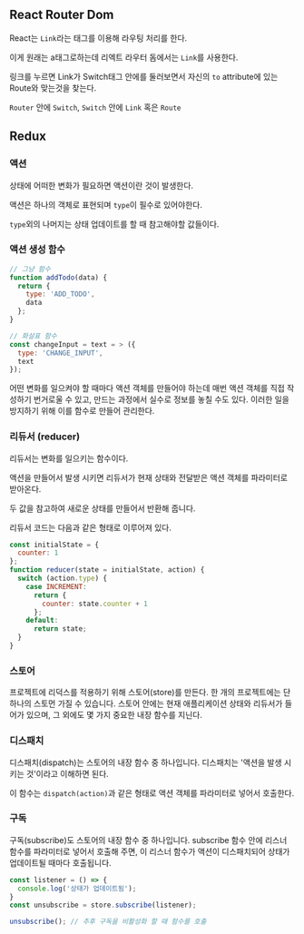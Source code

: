 ## React Router Dom

React는 `Link`라는 태그를 이용해 라우팅 처리를 한다.

이게 원래는 a태그로하는데 리엑트 라우터 돔에서는 `Link`를 사용한다.

링크를 누르면 Link가 Switch태그 안에를 둘러보면서 자신의 `to` attribute에 있는 Route와 맞는것을 찾는다.

`Router` 안에 `Switch`,
`Switch` 안에 `Link` 혹은 `Route`


## Redux

### 액션

상태에 어떠한 변화가 필요하면 액션이란 것이 발생한다.

액션은 하나의 객체로 표현되며 `type`이 필수로 있어야한다.

`type`외의 나머지는 상태 업데이트를 할 때 참고해야할 값들이다.

### 액션 생성 함수

```javascript
// 그냥 함수
function addTodo(data) {
  return {
    type: 'ADD_TODO',
    data
  };
}

// 화살표 함수
const changeInput = text = > ({
  type: 'CHANGE_INPUT',
  text
});
```

어떤 변화를 일으켜야 할 때마다 액션 객체를 만들어야 하는데 매번 액션 객체를 직접 작성하기 번거로울 수 있고, 만드는 과정에서 실수로 정보를 놓칠 수도 있다. 이러한 일을 방지하기 위해 이를 함수로 만들어 관리한다.

### 리듀서 (reducer)

리듀서는 변화를 일으키는 함수이다.

액션을 만들어서 발생 시키면 리듀서가 현재 상태와 전달받은 액션 객체를 파라미터로 받아온다.

두 값을 참고하여 새로운 상태를 만들어서 반환해 줍니다.

리듀서 코드는 다음과 같은 형태로 이루어져 있다.

```javascript
const initialState = {
  counter: 1
};
function reducer(state = initialState, action) {
  switch (action.type) {
    case INCREMENT:
      return {
        counter: state.counter + 1
      };
    default:
      return state;
  }
}
```

### 스토어

프로젝트에 리덕스를 적용하기 위해 스토어(store)를 만든다. 한 개의 프로젝트에는 단 하나의 스토먼 가질 수 있습니다. 스토어 안에는 현재 애플리케이션 상태와 리듀서가 들어가 있으며, 그 외에도 몇 가지 중요한 내장 함수를 지닌다.

### 디스패치

디스패치(dispatch)는 스토어의 내장 함수 중 하나입니다. 디스패치는 '액션을 발생 시키는 것'이라고 이해하면 된다.

이 함수는 `dispatch(action)`과 같은 형태로 액션 객체를 파라미터로 넣어서 호출한다.

### 구독

구독(subscribe)도 스토어의 내장 함수 중 하나입니다. subscribe 함수 안에 리스너 함수를 파라미터로 넣어서 호출해 주면, 이 리스너 함수가 액션이 디스패치되어 상태가 업데이트될 때마다 호출됩니다.

```javascript
const listener = () => {
  console.log('상태가 업데이트됨');
}
const unsubscribe = store.subscribe(listener);

unsubscribe(); // 추후 구독을 비활성화 할 때 함수를 호출
```

